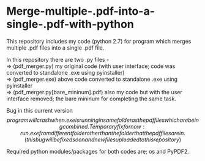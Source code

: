 # Merge-multiple-.pdf-into-a-single-.pdf-with-python  

This repository includes my code (python 2.7) for program which merges multiple .pdf files into a single .pdf file.  

In this repository there are two .py files -  
=> (pdf_merger.py) my original code (with user interface; code was converted to standalone .exe using pyinstaller)  
=> (pdf_merger.exe) above code converted to standalone .exe using pyinstaller  
=> (pdf_merger.py[bare_mininum].pdf) also my code but with the user interface removed; the bare mininum for completing the same task. 

Bug in this current version $$$$$$$$$$$$$$$$$$$$$$$$$$$$$$$$$$$$$$$$$$  
program will crash when .exe is running in same folder as the pdf 
files which are being combined.  
Temporary fix for now: run .exe from different folder other than the 
folder that the pdf files are in. 
(this bug will be fixed soon and new files uploaded to this
repository)  
$$$$$$$$$$$$$$$$$$$$$$$$$$$$$$$$$$$$$$$$$$$$$$$$$$$$$$$$$$$$$$$$$$$$$$ 


Required python modules/packages for both codes are; os and PyPDF2.
